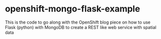 openshift-mongo-flask-example
=============================

This is the code to go along with the OpenShift blog piece on how to use Flask (python) with MongoDB to create a REST like web service with spatial data